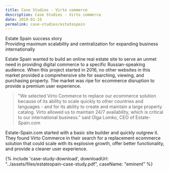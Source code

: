 ```yaml
---
title: Case Studies - Virto commerce
description: Case Studies - Virto commerce
date: 2019-01-15
permalink: case-studies/estatespain
---
```

<div class="main">
    <div class="section section--study">
        <div class="section__bg">
            <div class="section__t">Estate Spain success story</div>
            <div class="section__descr">Providing maximum scalability and centralization for expanding business internationally</div>
        </div>
        <div class="section__inner container">
            <div class="row">
                <div class="section__content col-lg">
                    <p>
                        Estate Spain wanted to build an online real estate site to serve an unmet need in providing digital commerce to a specific Russian-speaking audience. When this project started in 2016, no other websites in this market provided a comprehensive site for searching, viewing, and purchasing property. The market was ripe for ecommerce disruption to provide a premium user experience.
                    </p>
                    <blockquote>
                        "We selected Virto Commerce to replace our ecommerce solution because of its ability to scale quickly to other countries and languages - and for its ability to create and maintain a large property catalog. Virto allowed us to maintain 24/7 availability, which is critical to our international business." said Olga Lomko, CEO of Estate-Spain.com
                    </blockquote>       
                    <p>
                        Estate-Spain.com started with a basic site builder and quickly outgrew it. They found Virto Commerce in their search for a replacement ecommerce solution that could scale with its explosive growth, offer better functionality, and provide a cleaner user experience.
                    </p>
                </div>
                <div class="section__sidebar col-lg-auto">
                    {% include 'case-study-download', downloadUrl: "../assets/files/estatespain-case-study.pdf", caseName: "eminent" %}
                </div>
            </div>
        </div>
    </div>
</div>
